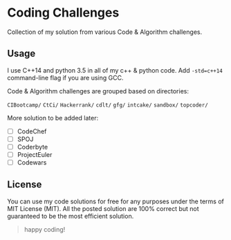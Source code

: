 # Coding Challenges
Collection of my solution from various Code & Algorithm challenges.

## Usage

I use C++14 and python 3.5 in all of my c++ & python code.
Add `-std=c++14` command-line flag if you are using GCC.

Code & Algorithm challenges are grouped based on directories:

`CIBootcamp/`
`CtCi/`
`Hackerrank/`
`cdlt/`
`gfg/`
`intcake/`
`sandbox/`
`topcoder/`

More solution to be added later:
- [ ] CodeChef
- [ ] SPOJ
- [ ] Coderbyte
- [ ] ProjectEuler
- [ ] Codewars

## License

You can use my code solutions for free for any purposes under the terms of MIT License (MIT).
All the posted solution are 100% correct but not guaranteed to be the most efficient solution.

> happy coding!
